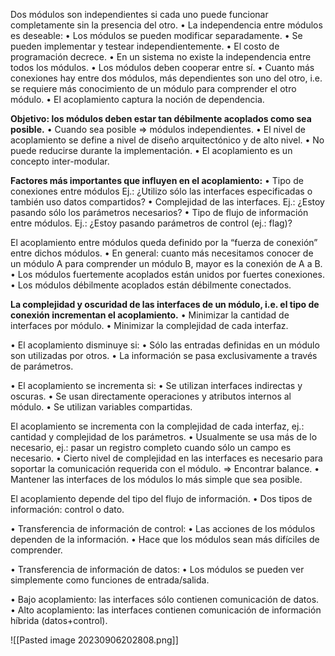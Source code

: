 Dos módulos son independientes si cada uno puede funcionar completamente sin la presencia del otro.
• La independencia entre módulos es deseable:
	• Los módulos se pueden modificar separadamente.
	• Se pueden implementar y testear independientemente.
	• El costo de programación decrece.
	• En un sistema no existe la independencia entre todos los módulos.
	• Los módulos deben cooperar entre sí.
	• Cuanto más conexiones hay entre dos módulos, más dependientes son uno del otro, i.e. se requiere más conocimiento de un módulo para comprender el otro módulo.
• El acoplamiento captura la noción de dependencia.

**Objetivo: los módulos deben estar tan débilmente acoplados como sea posible.**
• Cuando sea posible => módulos independientes.
• El nivel de acoplamiento se define a nivel de diseño arquitectónico y de alto nivel.
• No puede reducirse durante la implementación.
• El acoplamiento es un concepto inter-modular.

**Factores más importantes que influyen en el acoplamiento:**
• Tipo de conexiones entre módulos
	Ej.: ¿Utilizo sólo las interfaces especificadas o también uso datos compartidos?
• Complejidad de las interfaces.
	Ej.: ¿Estoy pasando sólo los parámetros necesarios?
• Tipo de flujo de información entre módulos.
	Ej.: ¿Estoy pasando parámetros de control (ej.: flag)?

El acoplamiento entre módulos queda definido por la “fuerza de conexión” entre
dichos módulos.
• En general: cuanto más necesitamos conocer de un módulo A para comprender un módulo B, mayor es la conexión de A a B.
• Los módulos fuertemente acoplados están unidos por fuertes conexiones.
• Los módulos débilmente acoplados están débilmente conectados.

**La complejidad y oscuridad de las interfaces de un módulo, i.e. el tipo de conexión incrementan el acoplamiento.**
• Minimizar la cantidad de interfaces por módulo.
• Minimizar la complejidad de cada interfaz.

• El acoplamiento disminuye si:
	• Sólo las entradas definidas en un módulo son utilizadas por otros.
	• La información se pasa exclusivamente a través de parámetros.

• El acoplamiento se incrementa si:
	• Se utilizan interfaces indirectas y oscuras.
	• Se usan directamente operaciones y atributos internos al módulo.
	• Se utilizan variables compartidas.

El acoplamiento se incrementa con la complejidad de cada interfaz,
	ej.: cantidad y complejidad de los parámetros.
• Usualmente se usa más de lo necesario,
	ej.: pasar un registro completo cuando sólo un campo es necesario.
• Cierto nivel de complejidad en las interfaces es necesario para soportar la
comunicación requerida con el módulo. => Encontrar balance.
• Mantener las interfaces de los módulos lo más simple que sea posible.

El acoplamiento depende del tipo del flujo de información.
• Dos tipos de información: control o dato.

• Transferencia de información de control:
	• Las acciones de los módulos dependen de la información.
	• Hace que los módulos sean más difíciles de comprender.

• Transferencia de información de datos:
	• Los módulos se pueden ver simplemente como funciones de entrada/salida.

• Bajo acoplamiento: las interfaces sólo contienen comunicación de datos.
• Alto acoplamiento: las interfaces contienen comunicación de información híbrida
(datos+control).

![[Pasted image 20230906202808.png]]
